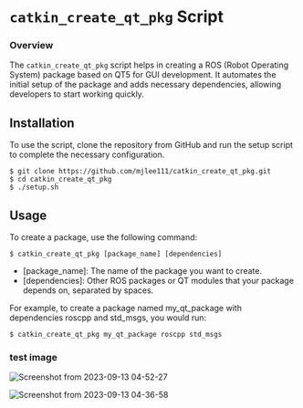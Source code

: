 # `catkin_create_qt_pkg` Script

### Overview
The `catkin_create_qt_pkg` script helps in creating a ROS (Robot Operating System) package based on QT5 for GUI development. It automates the initial setup of the package and adds necessary dependencies, allowing developers to start working quickly.

## Installation
To use the script, clone the repository from GitHub and run the setup script to complete the necessary configuration.

```shell
$ git clone https://github.com/mjlee111/catkin_create_qt_pkg.git
$ cd catkin_create_qt_pkg
$ ./setup.sh
```

## Usage
To create a package, use the following command:
```shell 
$ catkin_create_qt_pkg [package_name] [dependencies]
```
- [package_name]: The name of the package you want to create.
- [dependencies]: Other ROS packages or QT modules that your package depends on, separated by spaces.

For example, to create a package named my_qt_package with dependencies roscpp and std_msgs, you would run:
```shell  
$ catkin_create_qt_pkg my_qt_package roscpp std_msgs
```

### test image
![Screenshot from 2023-09-13 04-52-27](https://github.com/mjlee111/catkin_create_qt_pkg/assets/66550892/72d2c9b1-016f-470c-a1bb-4c0c0ba37f5c)


![Screenshot from 2023-09-13 04-36-58](https://github.com/mjlee111/catkin_create_qt_pkg/assets/66550892/a969e5aa-dc85-46d5-b934-61495c8e2847)